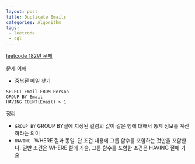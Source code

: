```yaml
---
layout: post
title: Duplicate Emails
categories: Algorithm
tags: 
 - leetcode
 - sql
---
```


[leetcode 182번 문제](https://leetcode.com/problems/duplicate-emails/)

문제 이해 
* 중복된 메일 찾기

```
SELECT Email FROM Person 
GROUP BY Email 
HAVING COUNT(Email) > 1
```

정리

* ```GROUP BY``` GROUP BY절에 지정된 컬럼의 값이 같은 행에 대해서 통계 정보를 계산하라는 의미   
* ```HAVING ```  WHERE 절과 동일. 단 조건 내용에 그룹 함수를 포함하는 것만을 포함한다. 일반 조건은 WHERE 절에 기술,  그룹 함수를 포함한 조건은 HAVING 절에 기술






